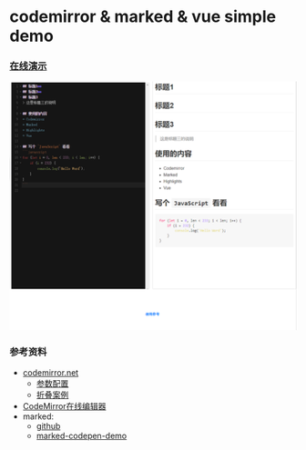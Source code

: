 # codemirror & marked & vue simple demo

### [在线演示](https://weixin.easysolves.com/sites/codemirror_marked/)
![](./docs/screenshots/show_01.png)

### 参考资料
+ [codemirror.net](https://codemirror.net/)
  + [参数配置](https://codemirror.net/doc/manual.html#config)
  + [折叠案例](https://github.com/surmon-china/angular-admin/blob/3d89f0db0fb461a319e6aad33ad732059cf9c370/src/app/components/baMarkdownEditor/markdownEditor.component.ts)
+ [CodeMirror在线编辑器](https://www.jianshu.com/p/e06944fda6c1)
+ marked:
  + [github](https://github.com/markedjs/marked)
  + [marked-codepen-demo](https://codepen.io/Jesonhu/pen/mjMMOo)
